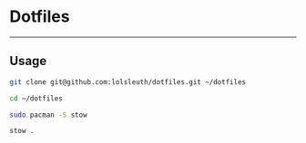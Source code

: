 # Dotfiles
---
## Usage

```bash
git clone git@github.com:lolsleuth/dotfiles.git ~/dotfiles
```

```bash
cd ~/dotfiles

sudo pacman -S stow

stow .
```
